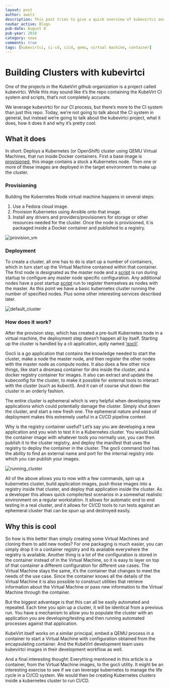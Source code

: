 ```yaml
---
layout: post
author: awels
description: This post tries to give a quick overview of kubevirtci and why we use it to build our testing clusters.
navbar_active: Blogs
pub-date: August 8
pub-year: 2018
category: news
comments: true
tags: [kubevirtci, ci-cd, cicd, qemu, virtual machine, container]
---
```


# Building Clusters with kubevirtci

One of the projects in the KubeVirt github organization is a project called kubevirtci. While this may sound like it’s the repo containing the KubeVirt CI system and scripts, that’s not completely accurate.

We leverage kubevirtci for our CI process, but there’s more to the CI system than just this repo. Today, we’re not going to talk about the CI system in general, but instead we’re going to talk about the kubevirtci project, what it does, how it does it and why it’s pretty cool.

## What it does

In short: Deploys a Kubernetes (or OpenShift) cluster using QEMU Virtual Machines, that run inside Docker containers. First a base image is [provisioned](https://github.com/kubevirt/kubevirtci/blob/main/cluster-provision/k8s/provision.sh), this image contains a stock a Kubernetes node. Then one or more of these images are deployed in the target environment to make up the cluster.

### Provisioning

Building the Kubernetes Node virtual machine happens in several steps:

1. Use a Fedora cloud image.
2. Provision Kubernetes using Ansible onto that image.
3. Install any drivers and providers/provisioners for storage or other resources needed for the cluster.
   Once the node is provisioned, it is packaged inside a Docker container and published to a registry.

![provision_vm](../assets/2018-08-08-kubevirtci/provisioning.png)

### Deployment

To create a cluster, all one has to do is start up a number of containers, which in turn start up the Virtual Machine contained within that container. The first node is designated as the master node and a [script](https://github.com/kubevirt/kubevirtci/blob/8c311c6ede0400b510aee4eeb37dac5068d92fff/cluster-provision/k8s/scripts/node01.sh) is run during startup to configure any master node specific configuration. Any additional nodes have a post startup [script](https://github.com/kubevirt/kubevirtci/blob/8c311c6ede0400b510aee4eeb37dac5068d92fff/cluster-provision/k8s/scripts/nodes.sh) run to register themselves as nodes with the master. As this point we have a basic kubernetes cluster running the number of specified nodes. Plus some other interesting services described later.

![default_cluster](../assets/2018-08-08-kubevirtci/default_cluster.png)

### How does it work?

After the provision step, which has created a pre-built Kubernetes node in a virtual machine, the deployment step doesn’t happen all by itself. Starting up the cluster is handled by a cli application, aptly named [‘gocli’](https://github.com/kubevirt/kubevirtci/tree/main/cluster-provision/gocli).

Gocli is a go application that contains the knowledge needed to start the cluster, make a node the master node, and then register the other nodes with the master node as compute nodes. It also does a few other nice things, like start a dnsmasq container for dns inside the cluster, and a docker registry container for images. It also can extract and update the kubeconfig for the cluster, to make it possible for external tools to interact with the cluster (such as kubectl). And it can of course shut down the cluster in an orderly fashion.

The entire cluster is ephemeral which is very helpful when developing new applications which could potentially damage the cluster. Simply shut down the cluster, and start a new fresh one. The ephemeral nature and ease of deployment makes this extremely useful in a CI/CD pipeline context

Why is the registry container useful? Let’s say you are developing a new application and you wish to test it in a Kubernetes cluster. You would build the container image with whatever tools you normally use, you can then publish it to the cluster registry, and deploy the manifest that uses the registry to deploy the container in the cluster. The gocli command tool has the ability to find an external name and port for the internal registry into which you can publish your images.

![running_cluster](../assets/2018-08-08-kubevirtci/running_cluster.png)

All of the above allows you to now with a few commands, spin up a kubernetes cluster, build application images, push those images into a registry inside that cluster, and deploy that application inside the cluster. As a developer this allows quick compile/test scenarios in a somewhat realistic environment on a regular workstation. It allows for automatic end to end testing in a real cluster, and it allows for CI/CD tools to run tests against an ephemeral cluster that can be spun up and destroyed easily.

## Why this is cool

So how is this better than simply creating some Virtual Machines and cloning them to add new nodes? For one packaging is much easier, you can simply drop it in a container registry and its available everywhere the registry is available. Another thing is a lot of the configuration is stored in the container instead of in the Virtual Machine, so it is easy to layer on top of that container a different configuration for different use cases. The Virtual Machine stays the same, it’s the container that changes to meet the needs of the use case. Since the container knows all the details of the Virtual Machine it is also possible to construct utilities that retrieve information about the Virtual Machine or pass new information to the Virtual Machine through the container.

But the biggest advantage is that this can all be easily automated and repeated. Each time you spin up a cluster, it will be identical from a previous run. You have a mechanism to allow you to populate the cluster with an application you are developing/testing and then running automated processes against that application.

KubeVirt itself works on a similar principal, embed a QEMU process in a container to start a Virtual Machine with configuration obtained from the encapsulating container. And the KubeVirt development team uses kubevirtci images in their development workflow as well.

And a final interesting thought: Everything mentioned in this article is a container, from the Virtual Machine images, to the gocli utility. It might be an interesting exercise to see if we can leverage kubernetes to manage the life cycle in a CI/CD system. We would then be creating Kubernetes clusters inside a kubernetes cluster to run CI/CD.
